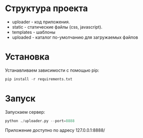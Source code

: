 
# Структура проекта

* uploader - код приложения.
* static - статические файлы (css, javascript).
* templates - шаблоны
* uploaded - каталог по-умолчанию для загружаемых файлов

# Установка

Устанавливаем зависимости с помощью pip:

```python
pip install -r requirements.txt
```

# Запуск

Запускаем сервер:

```python
python ./uploader.py --port=8888
```

Приложение доступно по адресу 127.0.0.1:8888/
